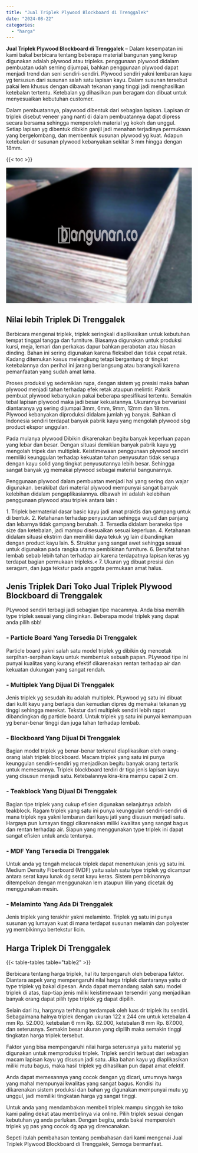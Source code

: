```yaml
---
title: "Jual Triplek Plywood Blockboard di Trenggalek"
date: "2024-08-22"
categories: 
  - "harga"
---
```


**Jual Triplek Plywood Blockboard di Trenggalek** – Dalam kesempatan ini kami bakal berbicara tentang beberapa material bangunan yang kerap digunakan adalah plywood atau tripleks. penggunaan plywood didalam pembuatan udah serring dijumpai, bahkan penggunaan plywood dapat menjadi trend dan seni sendiri-sendiri. Plywood sendiri yakni lembaran kayu yg tersusun dari susunan salah satu lapisan kayu. Dalam susunan tersebut pakai lem khusus dengan dibawah tekanan yang tinggi jadi menghasilkan ketebalan tertentu. Ketebalan yg dihasilkan pun beragam dan dibuat untuk menyesuaikan kebutuhan customer.

Dalam pembuatannya, playwood dibentuk dari sebagian lapisan. Lapisan dr triplek disebut veneer yang nanti di dalam pembuatannya dapat dipress secara bersama sehingga memperoleh material yg kokoh dan unggul. Setiap lapisan yg dibentuk dibikin ganjil jadi menahan terjadinya permukaan yang bergelombang, dan membentuk susunan plywood yg kuat. Adapun ketebalan dr susunan plywood kebanyakan sekitar 3 mm hingga dengan 18mm.

{{< toc >}}

![Jual Triplek Plywood Blockboard di Trenggalek](/images/jual-triplek-murah-02.png)

## Nilai lebih Triplek Di Trenggalek

Berbicara mengenai triplek, triplek seringkali diaplikasikan untuk kebutuhan tempat tinggal tangga dan furniture. Biasanya digunakan untuk produksi kursi, meja, lemari dan perkakas dapur bahkan perabotan atau hiasan dinding. Bahan ini sering digunakan karena fleksibel dan tidak cepat retak. Kadang ditemukan kasus melengkung tetapi bergantung dr tingkat ketebalannya dan perihal ini jarang berlangsung atau barangkali karena pemanfaatan yang sudah amat lama.

Proses produksi yg sedemikian rupa, dengan sistem yg presisi maka bahan plywood menjadi tahan terhadap efek retak ataupun melintir. Pabrik pembuat plywood kebanyakan pakai beberapa spesifikasi tertentu. Semakin tebal lapisan plywood maka jadi besar kekuatannya. Ukurannya bervariasi diantaranya yg sering dijumpai 3mm, 6mm, 9mm, 12mm dan 18mm. Plywood kebanyakan diproduksi didalam jumlah yg banyak. Bahkan di Indonesia sendiri terdapat banyak pabrik kayu yang mengolah plywood sbg product ekspor unggulan.

Pada mulanya plywood Dibikin dikarenakan begitu banyak keperluan papan yang lebar dan besar. Dengan situasi demikian banyak pabrik kayu yg mengolah tripek dan multiplek. Keistimewaan penggunaan plywood sendiri memiliki keunggulan terhadap kekuatan tahan penyusutan tidak serupa dengan kayu solid yang tingkat penyusutannya lebih besar. Sehingga sangat banyak yg memakai plywood sebagai material bangunannya.

Penggunaan plywood dalam pembuatan menjadi hal yang sering dan wajar digunakan. berakibat dari material plywood mempunyai sangat banyak kelebihan didalam pengaplikasiannya. dibawah ini adalah kelebihan penggunaan plywood atau triplek antara lain :

1\. Triplek bermaterial dasar basic kayu jadi amat praktis dan gampang untuk di bentuk. 2. Ketahanan terhadap penyusutan sehingga wujud dan panjang dan lebarnya tidak gampang berubah. 3. Tersedia didalam beraneka tipe size dan ketebalan, jadi mampu disesuaikan sesuai keperluan. 4. Ketahanan didalam situasi ekstrim dan memiliki daya tekuk yg lain dibandingkan dengan product kayu lain. 5. Struktur yang sangat awet sehingga sesuai untuk digunakan pada rangka utama pembikinan furniture. 6. Bersifat tahan lembab sebab lebih tahan terhadap air karena terdapatnya lapisan keras yg terdapat bagian permukaan tripleks.< 7. Ukuran yg dibuat presisi dan seragam, dan juga tekstur pada anggota permukaan amat halus.

## Jenis Triplek Dari Toko Jual Triplek Plywood Blockboard di Trenggalek

PLywood sendiri terbagi jadi sebagian tipe macamnya. Anda bisa memilih type triplek sesuai yang diinginkan. Beberapa model triplek yang dapat anda pilih sbb!

### \- Particle Board Yang Tersedia Di Trenggalek

Particle board yakni salah satu model triplek yg dibikin dg mencetak serpihan-serpihan kayu untuk membentuk sebuah papan. PLywood tipe ini punyai kualitas yang kurang efektif dikarenakan rentan terhadap air dan kekuatan dukungan yang sangat rendah.

### \- Multiplek Yang Dijual Di Trenggalek

Jenis triplek yg sesudah itu adalah multiplek. PLywood yg satu ini dibuat dari kulit kayu yang berlapis dan kemudian dipres dg memakai tekanan yg tinggi sehingga merekat. Tekstur dari multiplek sendiri lebih rapat dibandingkan dg particle board. Untuk triplek yg satu ini punyai kemampuan yg benar-benar tinggi dan juga tahan terhadap lembab.

### \- Blockboard Yang Dijual Di Trenggalek

Bagian model triplek yg benar-benar terkenal diaplikasikan oleh orang-orang ialah triplek blockboard. Macam triplek yang satu ini punya keunggulan sendiri-sendiri yg menjadikan begitu banyak orang tertarik untuk memesannya. Triplek blockboard terdiri dr tiga jenis lapisan kayu yang disusun menjadi satu. Ketebalannya kira-kira mampu capai 2 cm.

### \- Teakblock Yang Dijual Di Trenggalek

Bagian tipe triplek yang cukup efisien digunakan selanjutnya adalah teakblock. Ragam triplek yang satu ini punya keunggulan sendiri-sendiri di mana triplek nya yakni lembaran dari kayu jati yang disusun menjadi satu. Hargaya pun lumayan tinggi dikarenakan miliki kwalitas yang sangat bagus dan rentan terhadap air. Siapun yang menggunakan type triplek ini dapat sangat efisien untuk anda tentunya.

### \- MDF Yang Tersedia Di Trenggalek

Untuk anda yg tengah melacak triplek dapat menentukan jenis yg satu ini. Medium Density Fiberboard (MDF) yaitu salah satu type triplek yg dicampur antara serat kayu lunak dg serat kayu keras. Sistem pembikinannya ditempelkan dengan menggunakan lem ataupun lilin yang dicetak dg menggunakan mesin.

### \- Melaminto Yang Ada Di Trenggalek

Jenis triplek yang terakhir yakni melaminto. Triplek yg satu ini punya susunan yg lumayan kuat di mana terdapat susunan melamin dan polyester yg membikinnya bertekstur licin.

## Harga Triplek Di Trenggalek

{{< table-tables table="table2" >}}

Berbicara tentang harga triplek, hal itu terpengaruh oleh beberapa faktor. Diantara aspek yang mempengaruhi nilai harga triplek diantaranya yaitu dr type triplek yg bakal dipesan. Anda dapat memandang salah satu model triplek di atas, tiap-tiap jenis miliki keistimewaan tersendiri yang menjadikan banyak orang dapat pilih type triplek yg dapat dipilih.

Selain dari itu, harganya terhitung terdampak oleh luas dr triplek itu sendiri. Sebagaimana halnya triplek dengan ukuran 122 x 244 cm untuk ketebalan 4 mm Rp. 52.000, ketebalan 6 mm Rp. 82.000, ketebalan 8 mm Rp. 87.000, dan seterusnya. Semakin besar ukuran yang dipilih maka semakin tinggi tingkatan harga triplek tersebut.

Faktor yang bisa mempengaruhi nilai harga seterusnya yaitu material yg digunakan untuk memproduksi triplek. Triplek sendiri terbuat dari sebagian macam lapisan kayu yg disusun jadi satu. Jika bahan kayu yg diaplikasikan miliki mutu bagus, maka hasil triplek yg dihasilkan pun dapat amat efektif.

Anda dapat memesannya yang cocok dengan yg dicari, umumnya harga yang mahal mempunyai kwalitas yang sangat bagus. Kondisi itu dikarenakan sistem produksi dan bahan yg digunakan mempunyai mutu yg unggul, jadi memiliki tingkatan harga yg sangat tinggi.

Untuk anda yang mendambakan membeli triplek mampu singgah ke toko kami paling dekat atau membelinya via online. Pilih triplek sesuai dengan kebutuhan yg anda perlukan. Dengan begitu, anda bakal memperoleh triplek yg pas yang cocok dg apa yg direncanakan.

Sepeti itulah pembahasan tentang pembahasan dari kami mengenai Jual Triplek Plywood Blockboard di Trenggalek, Semoga bermanfaat.
